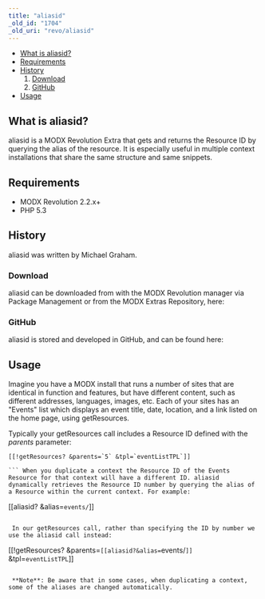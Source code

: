 ```yaml
---
title: "aliasid"
_old_id: "1704"
_old_uri: "revo/aliasid"
---
```


- [What is aliasid?](#what)
- [Requirements](#req)
- [History](#history)
  1. [Download](##download)
  2. [GitHub](##github)
- [Usage](#use)

<a name="what"></a>What is aliasid?
-----------------------------------

 aliasid is a MODX Revolution Extra that gets and returns the Resource ID by querying the alias of the resource. It is especially useful in multiple context installations that share the same structure and same snippets.

<a name="req"></a>Requirements
------------------------------

- MODX Revolution 2.2.x+
- PHP 5.3

<a name="history"></a>History
-----------------------------

 aliasid was written by Michael Graham.

### <a name="download"></a>Download

 aliasid can be downloaded from with the MODX Revolution manager via Package Management or from the MODX Extras Repository, here:

### <a name="github"></a>GitHub

 aliasid is stored and developed in GitHub, and can be found here:

<a name="use"></a>Usage
-----------------------

 Imagine you have a MODX install that runs a number of sites that are identical in function and features, but have different content, such as different addresses, languages, images, etc. Each of your sites has an "Events" list which displays an event title, date, location, and a link listed on the home page, using getResources.

 Typically your getResources call includes a Resource ID defined with the _parents_ parameter:

 ```
[[!getResources? &parents=`5` &tpl=`eventListTPL`]]

``` When you duplicate a context the Resource ID of the Events Resource for that context will have a different ID. aliasid dynamically retrieves the Resource ID number by querying the alias of a Resource within the current context. For example:

 ```
[[aliasid? &alias=`events/`]]

``` Gets and returns the Resource ID of the Resource in the current context that has an alias of events/.

 In our getResources call, rather than specifying the ID by number we use the aliasid call instead:

 ```
[[!getResources? &parents=`[[aliasid?&alias=`events/`]]` &tpl=`eventListTPL`]]

``` Now this call will work in all the contexts as long as the correct Resources has an alias of events.

 **Note**: Be aware that in some cases, when duplicating a context, some of the aliases are changed automatically.